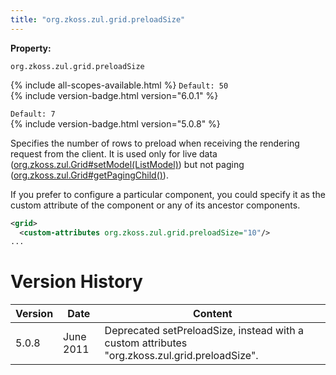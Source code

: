 ```yaml
---
title: "org.zkoss.zul.grid.preloadSize"
---
```


**Property:**

`org.zkoss.zul.grid.preloadSize `

{% include all-scopes-available.html %}
`Default: 50`  
{% include version-badge.html version="6.0.1" %}

`Default: 7`  
{% include version-badge.html version="5.0.8" %}

Specifies the number of rows to preload when receiving the rendering
request from the client. It is used only for live data
([org.zkoss.zul.Grid#setModel(ListModel)](https://www.zkoss.org/javadoc/latest/zk/org/zkoss/zul/Grid.html#setModel(ListModel))) but
not paging
([org.zkoss.zul.Grid#getPagingChild()](https://www.zkoss.org/javadoc/latest/zk/org/zkoss/zul/Grid.html#getPagingChild())).

If you prefer to configure a particular component, you could specify it
as the custom attribute of the component or any of its ancestor
components.

```xml
<grid>
  <custom-attributes org.zkoss.zul.grid.preloadSize="10"/>
...
```

# Version History

| Version | Date      | Content                                                                                       |
|---------|-----------|-----------------------------------------------------------------------------------------------|
| 5.0.8   | June 2011 | Deprecated setPreloadSize, instead with a custom attributes "org.zkoss.zul.grid.preloadSize". |
